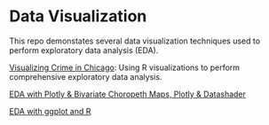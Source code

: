 # Data Visualization

This repo demonstates several data visualization techniques used to perform exploratory data analysis (EDA).

[Visualizing Crime in Chicago](https://rpubs.com/kylegilde/FinalProjectVisualizingCrimeinChicago): Using R visualizations to perform comprehensive exploratory data analysis.

[EDA with Plotly & Bivariate Choropeth Maps, Plotly & Datashader](https://nbviewer.jupyter.org/github/kylegilde/D608-Data-Viz/blob/master/HW2-plotly/Module2-KyleGilde.ipynb)

[EDA with ggplot and R](https://rpubs.com/kylegilde/D608-Data-Viz-HW1)